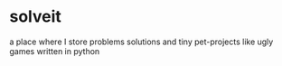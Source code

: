 # solveit
a place where I store problems solutions and tiny pet-projects like ugly games written in python
